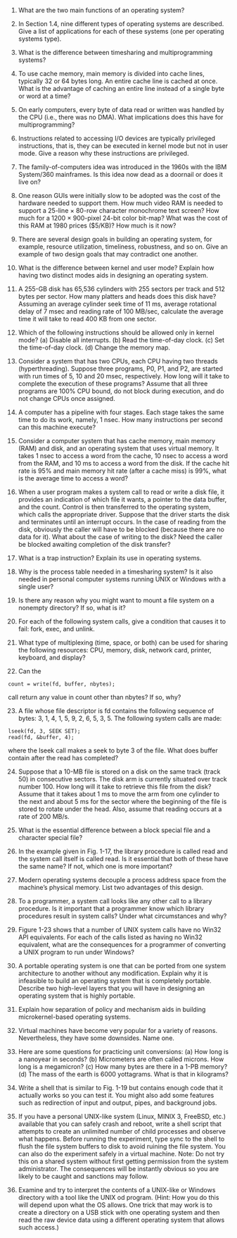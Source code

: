 1. What are the two main functions of an operating system?

2. In Section 1.4, nine different types of operating systems are described. Give a list of applications for each of these systems (one per operating systems type).

3. What is the difference between timesharing and multiprogramming systems?

4. To use cache memory, main memory is divided into cache lines, typically 32 or 64 bytes long. An entire cache line is cached at once. What is the advantage of caching an entire line instead of a single byte or word at a time?

5. On early computers, every byte of data read or written was handled by the CPU (i.e., there was no DMA). What implications does this have for multiprogramming?

6. Instructions related to accessing I/O devices are typically privileged instructions, that is, they can be executed in kernel mode but not in user mode. Give a reason why these instructions are privileged.

7. The family-of-computers idea was introduced in the 1960s with the IBM System/360 mainframes. Is this idea now dead as a doornail or does it live on?

8. One reason GUIs were initially slow to be adopted was the cost of the hardware needed to support them. How much video RAM is needed to support a 25-line × 80-row character monochrome text screen? How much for a 1200 × 900-pixel 24-bit color bit-map? What was the cost of this RAM at 1980 prices ($5/KB)? How much is it now?

9. There are several design goals in building an operating system, for example, resource utilization, timeliness, robustness, and so on. Give an example of two design goals that may contradict one another.

10. What is the difference between kernel and user mode? Explain how having two distinct modes aids in designing an operating system.

11. A 255-GB disk has 65,536 cylinders with 255 sectors per track and 512 bytes per sector. How many platters and heads does this disk have? Assuming an average cylinder seek time of 11 ms, average rotational delay of 7 msec and reading rate of 100 MB/sec, calculate the average time it will take to read 400 KB from one sector.

12. Which of the following instructions should be allowed only in kernel mode?
    (a) Disable all interrupts.
    (b) Read the time-of-day clock.
    (c) Set the time-of-day clock.
    (d) Change the memory map.

13. Consider a system that has two CPUs, each CPU having two threads (hyperthreading). Suppose three programs, P0, P1, and P2, are started with run times of 5, 10 and 20 msec, respectively. How long will it take to complete the execution of these programs? Assume that all three programs are 100% CPU bound, do not block during execution, and do not change CPUs once assigned.

14. A computer has a pipeline with four stages. Each stage takes the same time to do its work, namely, 1 nsec. How many instructions per second can this machine execute?

15. Consider a computer system that has cache memory, main memory (RAM) and disk, and an operating system that uses virtual memory. It takes 1 nsec to access a word from the cache, 10 nsec to access a word from the RAM, and 10 ms to access a word from the disk. If the cache hit rate is 95% and main memory hit rate (after a cache miss) is 99%, what is the average time to access a word?

16. When a user program makes a system call to read or write a disk file, it provides an indication of which file it wants, a pointer to the data buffer, and the count. Control is then transferred to the operating system, which calls the appropriate driver. Suppose that the driver starts the disk and terminates until an interrupt occurs. In the case of reading from the disk, obviously the caller will have to be blocked (because there are
no data for it). What about the case of writing to the disk? Need the caller be blocked awaiting completion of the disk transfer?

17. What is a trap instruction? Explain its use in operating systems.

18. Why is the process table needed in a timesharing system? Is it also needed in personal computer systems running UNIX or Windows with a single user?

19. Is there any reason why you might want to mount a file system on a nonempty directory? If so, what is it?

20. For each of the following system calls, give a condition that causes it to fail: fork, exec, and unlink.

21. What type of multiplexing (time, space, or both) can be used for sharing the following resources: CPU, memory, disk, network card, printer, keyboard, and display?

22. Can the
```
count = write(fd, buffer, nbytes);
```
call return any value in count other than nbytes? If so, why?

23. A file whose file descriptor is fd contains the following sequence of bytes: 3, 1, 4, 1, 5, 9, 2, 6, 5, 3, 5. The following system calls are made:
```
lseek(fd, 3, SEEK SET);
read(fd, &buffer, 4);
```
where the lseek call makes a seek to byte 3 of the file. What does buffer contain after the read has completed?

24. Suppose that a 10-MB file is stored on a disk on the same track (track 50) in consecutive sectors. The disk arm is currently situated over track number 100. How long will it take to retrieve this file from the disk? Assume that it takes about 1 ms to move the arm from one cylinder to the next and about 5 ms for the sector where the beginning of the file is stored to rotate under the head. Also, assume that reading occurs at a rate of
200 MB/s.

25. What is the essential difference between a block special file and a character special file?

26. In the example given in Fig. 1-17, the library procedure is called read and the system call itself is called read. Is it essential that both of these have the same name? If not, which one is more important?

27. Modern operating systems decouple a process address space from the machine’s physical memory. List two advantages of this design.

28. To a programmer, a system call looks like any other call to a library procedure. Is it important that a programmer know which library procedures result in system calls? Under what circumstances and why?

29. Figure 1-23 shows that a number of UNIX system calls have no Win32 API equivalents. For each of the calls listed as having no Win32 equivalent, what are the consequences for a programmer of converting a UNIX program to run under Windows?

30. A portable operating system is one that can be ported from one system architecture to another without any modification. Explain why it is infeasible to build an operating system that is completely portable. Describe two high-level layers that you will have in designing an operating system that is highly portable.

31. Explain how separation of policy and mechanism aids in building microkernel-based operating systems.

32. Virtual machines have become very popular for a variety of reasons. Nevertheless, they have some downsides. Name one.

33. Here are some questions for practicing unit conversions:
    (a) How long is a nanoyear in seconds?
    (b) Micrometers are often called microns. How long is a megamicron?
    (c) How many bytes are there in a 1-PB memory?
    (d) The mass of the earth is 6000 yottagrams. What is that in kilograms?

34. Write a shell that is similar to Fig. 1-19 but contains enough code that it actually works so you can test it. You might also add some features such as redirection of input and output, pipes, and background jobs.

35. If you have a personal UNIX-like system (Linux, MINIX 3, FreeBSD, etc.) available that you can safely crash and reboot, write a shell script that attempts to create an unlimited number of child processes and observe what happens. Before running the experiment, type sync to the shell to flush the file system buffers to disk to avoid ruining the file system. You can also do the experiment safely in a virtual machine. Note: Do not try this on a shared system without first getting permission from the system administrator. The consequences will be instantly obvious so you are likely to be caught and sanctions may follow.

36. Examine and try to interpret the contents of a UNIX-like or Windows directory with a tool like the UNIX od program. (Hint: How you do this will depend upon what the OS allows. One trick that may work is to create a directory on a USB stick with one operating system and then read the raw device data using a different operating system that allows such access.)